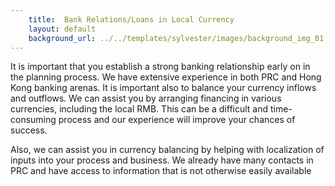 ```yaml
---
    title:  Bank Relations/Loans in Local Currency 
    layout: default
    background_url: ../../templates/sylvester/images/background_img_01.jpg
---
```

It is important that you establish a strong banking relationship early on in the planning process. We have extensive experience in both PRC and Hong Kong banking arenas. It is important also to balance your currency inflows and outflows. We can assist you by arranging financing in various currencies, including the local RMB. This can be a difficult and time-consuming process and our experience will improve your chances of success.

Also, we can assist you in currency balancing by helping with localization of inputs into your process and business. We already have many contacts in PRC and have access to information that is not otherwise easily available
 
 

